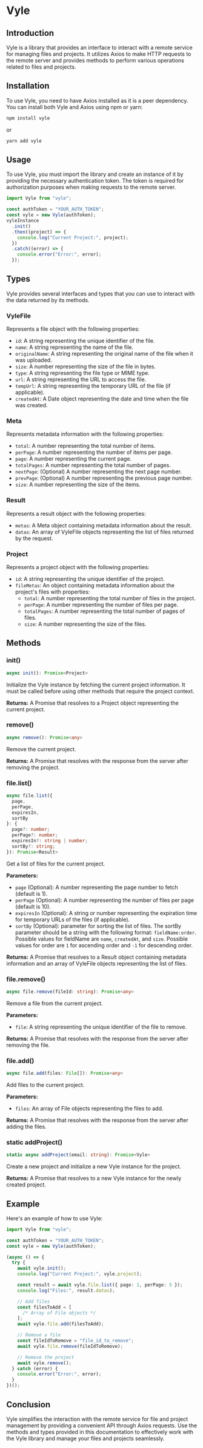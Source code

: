 # Vyle

## Introduction

Vyle is a library that provides an interface to interact with a remote service for managing files and projects. It utilizes Axios to make HTTP requests to the remote server and provides methods to perform various operations related to files and projects.

## Installation

To use Vyle, you need to have Axios installed as it is a peer dependency. You can install both Vyle and Axios using npm or yarn:

```bash
npm install vyle
```

or

```bash
yarn add vyle
```

## Usage

To use Vyle, you must import the library and create an instance of it by providing the necessary authentication token. The token is required for authorization purposes when making requests to the remote server.

```typescript
import Vyle from "vyle";

const authToken = "YOUR_AUTH_TOKEN";
const vyle = new Vyle(authToken);
vyleInstance
  .init()
  .then((project) => {
    console.log("Current Project:", project);
  })
  .catch((error) => {
    console.error("Error:", error);
  });
```

## Types

Vyle provides several interfaces and types that you can use to interact with the data returned by its methods.

### VyleFile

Represents a file object with the following properties:

- `id`: A string representing the unique identifier of the file.
- `name`: A string representing the name of the file.
- `originalName`: A string representing the original name of the file when it was uploaded.
- `size`: A number representing the size of the file in bytes.
- `type`: A string representing the file type or MIME type.
- `url`: A string representing the URL to access the file.
- `tempUrl`: A string representing the temporary URL of the file (if applicable).
- `createdAt`: A Date object representing the date and time when the file was created.

### Meta

Represents metadata information with the following properties:

- `total`: A number representing the total number of items.
- `perPage`: A number representing the number of items per page.
- `page`: A number representing the current page.
- `totalPages`: A number representing the total number of pages.
- `nextPage`: (Optional) A number representing the next page number.
- `prevPage`: (Optional) A number representing the previous page number.
- `size`: A number representing the size of the items.

### Result

Represents a result object with the following properties:

- `metas`: A Meta object containing metadata information about the result.
- `datas`: An array of VyleFile objects representing the list of files returned by the request.

### Project

Represents a project object with the following properties:

- `id`: A string representing the unique identifier of the project.
- `fileMetas`: An object containing metadata information about the project's files with properties:
  - `total`: A number representing the total number of files in the project.
  - `perPage`: A number representing the number of files per page.
  - `totalPages`: A number representing the total number of pages of files.
  - `size`: A number representing the size of the files.

## Methods

### init()

```typescript
async init(): Promise<Project>
```

Initialize the Vyle instance by fetching the current project information. It must be called before using other methods that require the project context.

**Returns:** A Promise that resolves to a Project object representing the current project.

### remove()

```typescript
async remove(): Promise<any>
```

Remove the current project.

**Returns:** A Promise that resolves with the response from the server after removing the project.

### file.list()

```typescript
async file.list({
  page,
  perPage,
  expiresIn,
  sortBy
}: {
  page?: number;
  perPage?: number;
  expiresIn?: string | number;
  sortBy?: string;
}): Promise<Result>
```

Get a list of files for the current project.

**Parameters:**

- `page` (Optional): A number representing the page number to fetch (default is 1).
- `perPage` (Optional): A number representing the number of files per page (default is 10).
- `expiresIn` (Optional): A string or number representing the expiration time for temporary URLs of the files (if applicable).
- `sortBy` (Optional): parameter for sorting the list of files. The sortBy parameter should be a string with the following format: `fieldName:order`. Possible values for fieldName are `name`, `createdAt`, and `size`. Possible values for order are `1` for ascending order and `-1` for descending order.

**Returns:** A Promise that resolves to a Result object containing metadata information and an array of VyleFile objects representing the list of files.

### file.remove()

```typescript
async file.remove(fileId: string): Promise<any>
```

Remove a file from the current project.

**Parameters:**

- `file`: A string representing the unique identifier of the file to remove.

**Returns:** A Promise that resolves with the response from the server after removing the file.

### file.add()

```typescript
async file.add(files: File[]): Promise<any>
```

Add files to the current project.

**Parameters:**

- `files`: An array of File objects representing the files to add.

**Returns:** A Promise that resolves with the response from the server after adding the files.

### static addProject()

```typescript
static async addProject(email: string): Promise<Vyle>
```

Create a new project and initialize a new Vyle instance for the project.

**Returns:** A Promise that resolves to a new Vyle instance for the newly created project.

## Example

Here's an example of how to use Vyle:

```typescript
import Vyle from "vyle";

const authToken = "YOUR_AUTH_TOKEN";
const vyle = new Vyle(authToken);

(async () => {
  try {
    await vyle.init();
    console.log("Current Project:", vyle.project);

    const result = await vyle.file.list({ page: 1, perPage: 5 });
    console.log("Files:", result.datas);

    // Add files
    const filesToAdd = [
      /* Array of File objects */
    ];
    await vyle.file.add(filesToAdd);

    // Remove a file
    const fileIdToRemove = "file_id_to_remove";
    await vyle.file.remove(fileIdToRemove);

    // Remove the project
    await vyle.remove();
  } catch (error) {
    console.error("Error:", error);
  }
})();
```

## Conclusion

Vyle simplifies the interaction with the remote service for file and project management by providing a convenient API through Axios requests. Use the methods and types provided in this documentation to effectively work with the Vyle library and manage your files and projects seamlessly.
